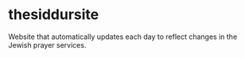 # thesiddursite
Website that automatically updates each day to reflect changes in the Jewish prayer services.

